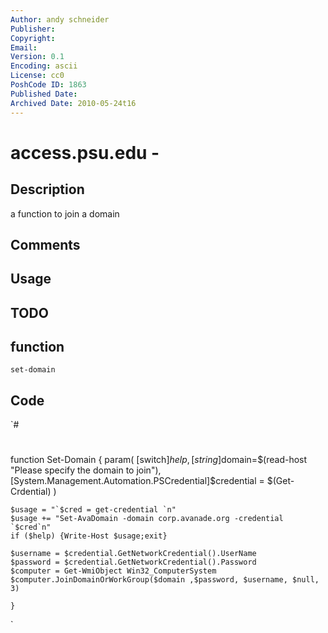 ```yaml
---
Author: andy schneider
Publisher: 
Copyright: 
Email: 
Version: 0.1
Encoding: ascii
License: cc0
PoshCode ID: 1863
Published Date: 
Archived Date: 2010-05-24t16
---
```


# access.psu.edu - 

## Description

a function to join a domain

## Comments



## Usage



## TODO



## function

`set-domain`

## Code

`#
 #
 function Set-Domain {
 	param(	[switch]$help,
 			[string]$domain=$(read-host "Please specify the domain to join"),
 			[System.Management.Automation.PSCredential]$credential = $(Get-Crdential) 
 			)
 			
 	$usage = "`$cred = get-credential `n"
 	$usage += "Set-AvaDomain -domain corp.avanade.org -credential `$cred`n"
 	if ($help) {Write-Host $usage;exit}
 	
 	$username = $credential.GetNetworkCredential().UserName
 	$password = $credential.GetNetworkCredential().Password
 	$computer = Get-WmiObject Win32_ComputerSystem
 	$computer.JoinDomainOrWorkGroup($domain ,$password, $username, $null, 3)
 	
 	}
`

